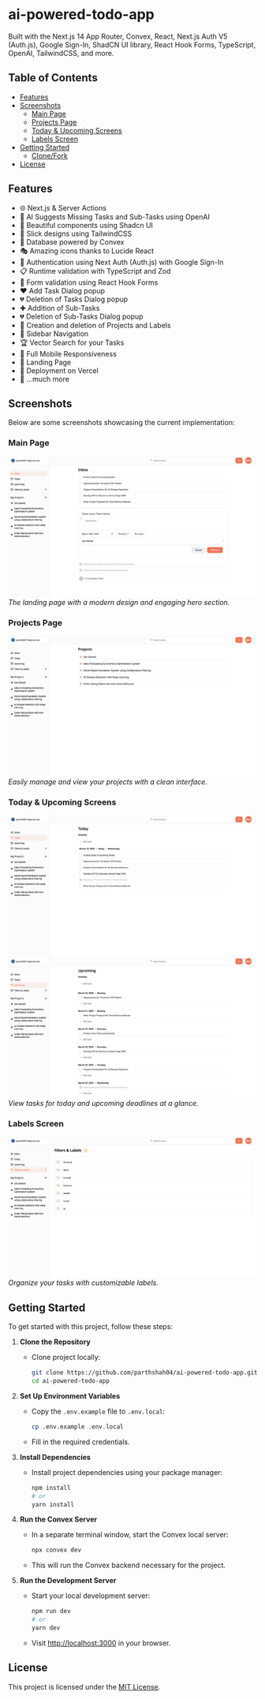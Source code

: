 
# ai-powered-todo-app 

Built with the Next.js 14 App Router, Convex, React, Next.js Auth V5 (Auth.js), Google Sign-In, ShadCN UI library, React Hook Forms, TypeScript, OpenAI, TailwindCSS, and more.

## Table of Contents
- [Features](#features)
- [Screenshots](#screenshots)
  - [Main Page](#main-page)
  - [Projects Page](#projects-page)
  - [Today & Upcoming Screens](#today--upcoming-screens)
  - [Labels Screen](#labels-screen)
- [Getting Started](#getting-started)
  - [Clone/Fork](#fork-and-clone)
- [License](#license)

## Features
- 🌐 Next.js & Server Actions
- 🤖 AI Suggests Missing Tasks and Sub-Tasks using OpenAI
- 🎨 Beautiful components using Shadcn UI
- 💅 Slick designs using TailwindCSS
- 🌟 Database powered by Convex
- 🎭 Amazing icons thanks to Lucide React
- 🔐 Authentication using Next Auth (Auth.js) with Google Sign-In
- 📋 Runtime validation with TypeScript and Zod
- 🚀 Form validation using React Hook Forms
- ❤️ Add Task Dialog popup
- 💔 Deletion of Tasks Dialog popup
- ✚ Addition of Sub-Tasks
- 💔 Deletion of Sub-Tasks Dialog popup
- 📜 Creation and deletion of Projects and Labels
- 🔄 Sidebar Navigation
- 🏆 Vector Search for your Tasks
- 📱 Full Mobile Responsiveness
- 🛬 Landing Page
- 🚀 Deployment on Vercel
- 🎁 ...much more

## Screenshots

Below are some screenshots showcasing the current implementation:

### Main Page
![Main Page Screenshot](./public/main.png)
*The landing page with a modern design and engaging hero section.*

### Projects Page
![Projects Page Screenshot](./public/projects.png)
*Easily manage and view your projects with a clean interface.*

### Today & Upcoming Screens
![Today & Upcoming Screenshot](./public/today.png)
![Today & Upcoming Screenshot](./public/upcoming.png)
*View tasks for today and upcoming deadlines at a glance.*

### Labels Screen
![Labels Screen Screenshot](./public/label.png)
*Organize your tasks with customizable labels.*

## Getting Started

To get started with this project, follow these steps:

1. **Clone the Repository**
   - Clone project locally:
     ```bash
     git clone https://github.com/parthshah04/ai-powered-todo-app.git
     cd ai-powered-todo-app
     ```

2. **Set Up Environment Variables**
   - Copy the `.env.example` file to `.env.local`:
     ```bash
     cp .env.example .env.local
     ```
   - Fill in the required credentials. 

3. **Install Dependencies**
   - Install project dependencies using your package manager:
     ```bash
     npm install
     # or
     yarn install
     ```

4. **Run the Convex Server**
   - In a separate terminal window, start the Convex local server:
     ```bash
     npx convex dev
     ```
   - This will run the Convex backend necessary for the project.

5. **Run the Development Server**
   - Start your local development server:
     ```bash
     npm run dev
     # or
     yarn dev
     ```
   - Visit [http://localhost:3000](http://localhost:3000) in your browser.



## License

This project is licensed under the [MIT License](https://choosealicense.com/licenses/mit/).
